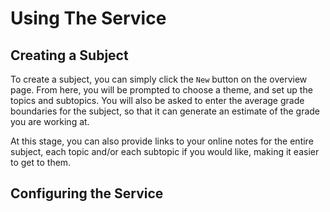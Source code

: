 # Using The Service

## Creating a Subject

To create a subject, you can simply click the `New` button on the overview page. From here, you will be prompted to choose a theme, and set up the topics and subtopics. You will also be asked to enter the average grade boundaries for the subject, so that it can generate an estimate of the grade you are working at.

At this stage, you can also provide links to your online notes for the entire subject, each topic and/or each subtopic if you would like, making it easier to get to them.

## Configuring the Service


